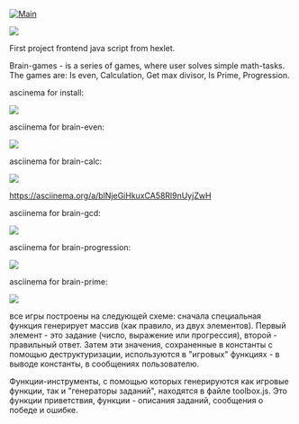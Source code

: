 [![Main](https://github.com/maletinchess/frontend-project-lvl1/workflows/Main/badge.svg)](https://github.com/maletinchess/frontend-project-lvl1/actions)

<a href="https://codeclimate.com/github/maletinchess/frontend-project-lvl1/maintainability"><img src="https://api.codeclimate.com/v1/badges/d0d3296e856145f35f74/maintainability" /></a>

First project frontend java script from hexlet.

Brain-games - is a series of games, where user solves simple math-tasks.
The games are: Is even, Calculation, Get max divisor, Is Prime, Progression.



ascinema for install:

<a href="https://asciinema.org/a/340486?speed=3&autoplay=1" target="_blank"><img src="https://asciinema.org/a/340486.svg" /></a>

asciinema for brain-even:

<a href="https://asciinema.org/a/340334?speed=3&autoplay=1" target="_blank"><img src="https://asciinema.org/a/340334.svg" /></a>

asciinema for brain-calc:

<a href="https://asciinema.org/a/blNjeGiHkuxCA58Rl9nUyjZwH?speed=3&autoplay=1" target="_blank"><img src="https://asciinema.org/a/blNjeGiHkuxCA58Rl9nUyjZwH.svg" /></a>

https://asciinema.org/a/blNjeGiHkuxCA58Rl9nUyjZwH

asciinema for brain-gcd:

<a href="https://asciinema.org/a/bkFn4Wo8qPJBO19ACIEZJxq6A?speed=3&autoplay=1" target="_blank"><img src="https://asciinema.org/a/bkFn4Wo8qPJBO19ACIEZJxq6A.svg" /></a>

asciinema for brain-progression:

<a href="https://asciinema.org/a/eYqHyG8qTtSrKQTyYUPKVFYhE?speed=3&autoplay=1" target="_blank"><img src="https://asciinema.org/a/eYqHyG8qTtSrKQTyYUPKVFYhE.svg" /></a>

asciinema for brain-prime:

<a href="https://asciinema.org/a/CZbxXatGDY94F6ITgz20L17sZ?speed=3&autoplay=1" target="_blank"><img src="https://asciinema.org/a/CZbxXatGDY94F6ITgz20L17sZ.svg" /></a>

все игры построены на следующей схеме: сначала специальная функция генерирует массив (как правило, из двух элементов). Первый элемент - это задание (число, выражение или прогрессия), второй - правильный ответ. Затем эти значения, сохраненные в константы с помощью деструктуризации, используются в "игровых" функциях - в выводе константы, в сообщениях пользователю.

Функции-инструменты, с помощью которых генерируются как игровые функции, так и "генераторы заданий", находятся в файле toolbox.js. Это функции приветствия, функции - описания заданий, сообщения о победе и ошибке.
